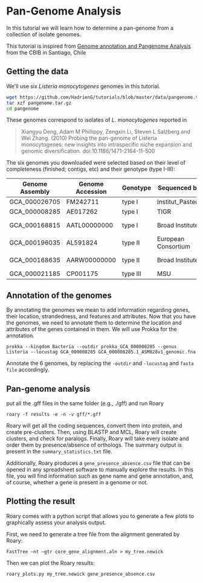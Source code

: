 # Pan-Genome Analysis

In this tutorial we will learn how to determine a pan-genome from a collection of isolate genomes.

This tutorial is inspired from [Genome annotation and Pangenome Analysis](https://github.com/microgenomics/tutorials/blob/master/pangenome.md) from the CBIB in Santiago, Chile

## Getting the data

We'll use six *Listeria monocytogenes* genomes in this tutorial.

```bash
wget https://github.com/HadrienG/tutorials/blob/master/data/pangenome.tar.gz
tar xzf pangenome.tar.gz
cd pangenome
```

These genomes correspond to isolates of *L. monocytogenes* reported in

> Xiangyu Deng, Adam M Phillippy, Zengxin Li, Steven L Salzberg and Wei Zhang. (2010) Probing the pan-genome of Listeria monocytogenes: new insights into intraspecific niche expansion and genomic diversification. doi:10.1186/1471-2164-11-500

The six genomes you downloaded were selected based on their level of completeness (finished; contigs, etc) and their genotype (type I-III):

Genome Assembly	| Genome Accession | Genotype | Sequenced by | Status
--- | --- | --- | --- | ---
GCA_000026705 | FM242711 | type I | Institut_Pasteur | Finished
GCA_000008285 | AE017262 | type I | TIGR | Finished
GCA_000168815 | AATL00000000 | type I | Broad Institute | 79 contigs
GCA_000196035 | AL591824 | type II | European Consortium | Finished
GCA_000168635 | AARW00000000 | type II | Broad Institute | 25 contigs
GCA_000021185 | CP001175 | type III | MSU | Finished

## Annotation of the genomes

By annotating the genomes we mean to add information regarding genes, their location, strandedness, and features and attributes. Now that you have the genomes, we need to annotate them to determine the location and attributes of the genes contained in them. We will use Prokka for the annotation.

```
prokka --kingdom Bacteria --outdir prokka_GCA_000008285 --genus Listeria --locustag GCA_000008285 GCA_000008285.1_ASM828v1_genomic.fna
```

Annotate the 6 genomes, by replacing the `-outdir` and `-locustag` and `fasta file` accordingly.

## Pan-genome analysis

put all the .gff files in the same folder (e.g., ./gff) and run Roary

`roary -f results -e -n -v gff/*.gff`

Roary will get all the coding sequences, convert them into protein, and create pre-clusters. Then, using BLASTP and MCL, Roary will create clusters, and check for paralogs. Finally, Roary will take every isolate and order them by presence/absence of orthologs. The summary output is present in the `summary_statistics.txt` file.

Additionally, Roary produces a `gene_presence_absence.csv` file that can be opened in any spreadsheet software to manually explore the results. In this file, you will find information such as gene name and gene annotation, and, of course, whether a gene is present in a genome or not.

## Plotting the result

Roary comes with a python script that allows you to generate a few plots to graphically assess your analysis output.

First, we need to generate a tree file from the alignment generated by Roary:

```
FastTree –nt –gtr core_gene_alignment.aln > my_tree.newick
```

Then we can plot the Roary results:

```
roary_plots.py my_tree.newick gene_presence_absence.csv
```
